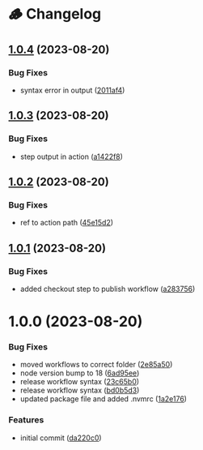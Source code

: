 # 🪵 Changelog

## [1.0.4](https://github.com/acsetter/release-harmonizer/compare/v1.0.3...v1.0.4) (2023-08-20)


### Bug Fixes

* syntax error in output ([2011af4](https://github.com/acsetter/release-harmonizer/commit/2011af44c8807cade68cb782e4a951a6dc131c4e))

## [1.0.3](https://github.com/acsetter/release-harmonizer/compare/v1.0.2...v1.0.3) (2023-08-20)


### Bug Fixes

* step output in action ([a1422f8](https://github.com/acsetter/release-harmonizer/commit/a1422f84a2aab080ecb749198cd901ba6b78a501))

## [1.0.2](https://github.com/acsetter/release-harmonizer/compare/v1.0.1...v1.0.2) (2023-08-20)


### Bug Fixes

* ref to action path ([45e15d2](https://github.com/acsetter/release-harmonizer/commit/45e15d2b9dea8cc59d62f35e280d784baf64193b))

## [1.0.1](https://github.com/acsetter/release-harmonizer/compare/v1.0.0...v1.0.1) (2023-08-20)


### Bug Fixes

* added checkout step to publish workflow ([a283756](https://github.com/acsetter/release-harmonizer/commit/a283756ff1e2d90cb24df736e697e290a0b13988))

# 1.0.0 (2023-08-20)


### Bug Fixes

* moved workflows to correct folder ([2e85a50](https://github.com/acsetter/release-harmonizer/commit/2e85a5026d80ae66921d71891330f187c475c8ae))
* node version bump to 18 ([6ad95ee](https://github.com/acsetter/release-harmonizer/commit/6ad95ee49432b8c03ccc03803cddf924b5a2586d))
* release workflow syntax ([23c65b0](https://github.com/acsetter/release-harmonizer/commit/23c65b06feb601009bd3dc5fc3f3e1dac988c3e0))
* release workflow syntax ([bd0b5d3](https://github.com/acsetter/release-harmonizer/commit/bd0b5d3529d96b1d30d620e82359f3c0bb08d06a))
* updated package file and added .nvmrc ([1a2e176](https://github.com/acsetter/release-harmonizer/commit/1a2e176da525804ecdc7bc2cc1e7fbde2d300348))


### Features

* initial commit ([da220c0](https://github.com/acsetter/release-harmonizer/commit/da220c0dea77db8ec1a66d89725855321506a4e4))

